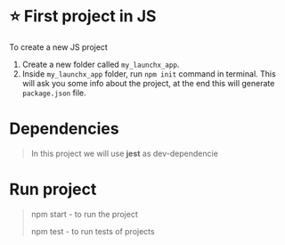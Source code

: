 # ⭐️ First project in JS

To create a new JS project 

1. Create a new folder called `my_launchx_app`.
2. Inside `my_launchx_app` folder, run `npm init` command in terminal. This will ask you some info about the project, at the end this will generate `package.json` file.

# Dependencies

> In this project we will use **jest** as dev-dependencie

# Run project

> npm start - to run the project
>
> npm test - to run tests of projects
